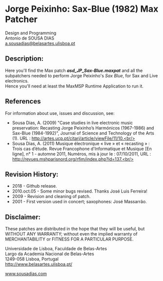 # Jorge Peixinho: Sax-Blue (1982) Max Patcher

Design and Programming<br>
Antonio de SOUSA DIAS<br>
a.sousadias@belasartes.ulisboa.pt

## Description:
Here you'll find the Max patch _**asd_JP_Sax-Blue.maxpat**_ and all the subpatchers needed to perform Jorge Peixinho's _Sax Blue_, for Sax and Live electronics.<br/>
Hence you'll need at least the MaxMSP Runtime Application to run it.<br/>

## References
For information about use, issues and discussion, see:<br/>
- Sousa Dias, A. (2009) "Case studies in live electronic music preservation: Recasting Jorge Peixinho’s Harmónicos (1967-1986) and Sax-Blue (1984-1992)", Journal of Science and Technology of the Arts (1).  URL : http://artes.ucp.pt/citarj/article/viewFile/11/10.<br/>
- Sousa Dias, A. (2011) Musique électronique « live » et « recasting » :
Trois cas d’étude. Revue Francophone d'Informatique et Musique [En ligne], n° 1 - automne 2011, Numéros, mis à  jour le : 07/10/2011, URL : http://revues.mshparisnord.org/rfim/index.php?id=137.<br/>

## Revision History:
- 2018 - Github release.
- 2010.oct.05 - Some minor bugs revised. Thanks José Luis Ferreira!
- 2009 - Revision and cleaning of patch.
- 2001 - First version used in concert; saxophones: José Massarrão.

## Disclaimer:
These patches are distributed in the hope that they will be useful, but WITHOUT ANY WARRANTY; without even the implied warranty of MERCHANTABILITY or FITNESS FOR A PARTICULAR PURPOSE.




Universidade de Lisboa, Faculdade de Belas-Artes<br>
Largo da Academia Nacional de Belas-Artes<br>
1249-058 Lisboa, Portugal<br>
http://www.belasartes.ulisboa.pt/

www.sousadias.com
